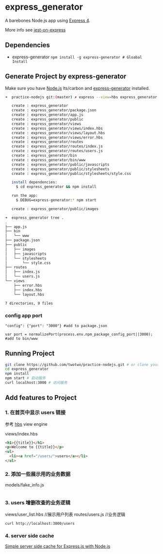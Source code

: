 # express_generator

A barebones Node.js app using [Express 4](http://expressjs.com/).

More info see [jest-on-express](../jest-on-express/)

## Dependencies

- express-generator `npm install -g express-generator # Gloabal Install`

## Generate Project by express-generator

Make sure you have [Node.js](http://nodejs.org/) lts/carbon and [express-generator](http://wiki.li3huo.com/Node.js#express-generator) installed.

```bash
➜  practice-nodejs git:(master) ✗ express --view=hbs express_generator && cd express_generator

   create : express_generator
   create : express_generator/package.json
   create : express_generator/app.js
   create : express_generator/public
   create : express_generator/views
   create : express_generator/views/index.hbs
   create : express_generator/views/layout.hbs
   create : express_generator/views/error.hbs
   create : express_generator/routes
   create : express_generator/routes/index.js
   create : express_generator/routes/users.js
   create : express_generator/bin
   create : express_generator/bin/www
   create : express_generator/public/javascripts
   create : express_generator/public/stylesheets
   create : express_generator/public/stylesheets/style.css

   install dependencies:
     $ cd express_generator && npm install

   run the app:
     $ DEBUG=express-generator:* npm start

   create : express_generator/public/images

➜  express_generator tree .
.
├── app.js
├── bin
│   └── www
├── package.json
├── public
│   ├── images
│   ├── javascripts
│   └── stylesheets
│       └── style.css
├── routes
│   ├── index.js
│   └── users.js
└── views
    ├── error.hbs
    ├── index.hbs
    └── layout.hbs

7 directories, 9 files
```

### config app port

    "config": {"port": "3000"} #add to package.json

    var port = normalizePort(process.env.npm_package_config_port||3000); #add to bin/www

## Running Project

```bash
git clone https://github.com/twotwo/practice-nodejs.git # or clone your own fork
cd express_generator
npm install
npm start # 启动服务
curl localhost:3000 # 访问服务
```

## Add features to Project

### 1. 在首页中显示 users 链接

参考 [hbs](https://github.com/pillarjs/hbs) view engine

views/index.hbs

```html
<h1>{{title}}</h1>
<p>Welcome to {{title}}</p>
<ul>
  <li><a href="/users/">users</a></li>
</ul>
```

### 2. 添加一些展示用的业务数据

models/fake_info.js

```js
```

### 3. users 增删改查的业务逻辑

views/user_list.hbs //展示用户列表
routes/users.js //业务逻辑

`curl http://localhost:3000/users`

### 4. server side cache

[Simple server side cache for Express.js with Node.js](http://goenning.net/2016/02/10/simple-server-side-cache-for-expressjs/)
